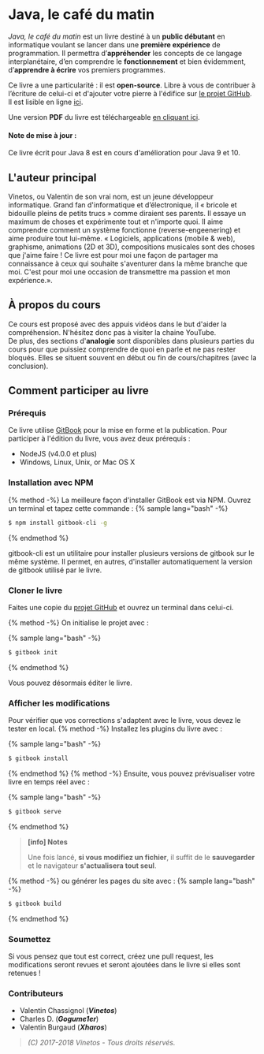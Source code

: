 # Java, le café du matin

_Java, le café du matin_ est un livre destiné à un **public débutant** en informatique voulant se lancer dans une **première expérience** de programmation. Il permettra d’**appréhender** les concepts de ce langage interplanétaire, d’en comprendre le **fonctionnement** et bien évidemment, d’**apprendre à écrire** vos premiers programmes.

Ce livre a une particularité : il est **open-source**. Libre à vous de contribuer à l’écriture de celui-ci et d'ajouter votre pierre à l'édifice sur [le projet GitHub](https://github.com/Vinetos/Java-le-cafe-du-matin).  
Il est lisible en ligne [ici](https://java.vinetos.fr).

Une version **PDF** du livre est téléchargeable [en cliquant ici](https://www.gitbook.com/download/pdf/book/vinetos/java-le-cafe-du-matin).

####  Note de mise à jour :
Ce livre écrit pour Java 8 est en cours d'amélioration pour Java 9 et 10.

##  L'auteur principal
Vinetos, ou Valentin de son vrai nom, est un jeune développeur informatique. Grand fan d'informatique et d’électronique, il « bricole et bidouille pleins de petits trucs » comme diraient ses parents. Il essaye un maximum de choses et expérimente tout et n'importe quoi. Il aime comprendre comment un système fonctionne (reverse-engeenering) et aime produire tout lui-même. « Logiciels, applications (mobile & web), graphisme, animations (2D et 3D), compositions musicales sont des choses que j'aime faire ! Ce livre est pour moi une façon de partager ma connaissance à ceux qui souhaite s'aventurer dans la même branche que moi. C'est pour moi une occasion de transmettre ma passion et mon expérience.».  

## À propos du cours
Ce cours est proposé avec des appuis vidéos dans le but d'aider la compréhension. N'hésitez donc pas à visiter la chaine YouTube.  
De plus, des sections d'**analogie** sont disponibles dans plusieurs parties du cours pour que puissiez comprendre de quoi en parle et ne pas rester bloqués. Elles se situent souvent en début ou fin de cours/chapitres (avec la conclusion).  

## Comment participer au livre
### Prérequis  

Ce livre utilise [GitBook](https://www.gitbook.com) pour la mise en forme et la publication. Pour participer à l'édition du livre, vous avez deux prérequis :
 * NodeJS (v4.0.0 et plus)
 * Windows, Linux, Unix, or Mac OS X

### Installation avec NPM

{% method -%}
La meilleure façon d'installer GitBook est via NPM. Ouvrez un terminal et tapez cette commande :
{% sample lang="bash" -%}
```bash
$ npm install gitbook-cli -g
```
{% endmethod %}

gitbook-cli est un utilitaire pour installer plusieurs versions de gitbook sur le même système.
Il permet, en autres, d'installer automatiquement la version de gitbook utilisé par le livre.

### Cloner le livre

Faites une copie du [projet GitHub](https://github.com/Vinetos/Java-le-cafe-du-matin) et ouvrez un terminal dans celui-ci.

{% method -%}
On initialise le projet avec :  

{% sample lang="bash" -%}
```bash
$ gitbook init
```
{% endmethod %}

Vous pouvez désormais éditer le livre.

### Afficher les modifications

Pour vérifier que vos corrections s'adaptent avec le livre, vous devez le tester en local.
{% method -%}
Installez les plugins du livre avec :  

{% sample lang="bash" -%}
```bash
$ gitbook install
```  
{% endmethod %}
{% method -%}
Ensuite, vous pouvez prévisualiser votre livre en temps réel avec :  

{% sample lang="bash" -%}
```bash
$ gitbook serve
```  
{% endmethod %}  

> **[info] Notes**
>
> Une fois lancé, **si vous modifiez un fichier**, il suffit de le **sauvegarder** et le navigateur **s'actualisera tout seul**.

{% method -%}
ou générer les pages du site avec :
{% sample lang="bash" -%}
```bash
$ gitbook build
```  
{% endmethod %}

### Soumettez

Si vous pensez que tout est correct, créez une pull request, les modifications seront revues et seront ajoutées dans le livre si elles sont retenues !  

### Contributeurs  
* Valentin Chassignol (**_Vinetos_**)
* Charles D. (**_Gogume1er_**)
* Valentin Burgaud (**_Xharos_**)

> _(C) 2017-2018 Vinetos - Tous droits réservés._
